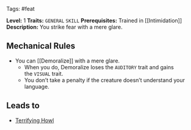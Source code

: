  Tags: #feat 

**Level:** 1
**Traits:** `GENERAL` `SKILL`
**Prerequisites:** Trained in [[Intimidation]]
**Description:** You strike fear with a mere glare.
## Mechanical Rules

- You can [[Demoralize]] with a mere glare.
	- When you do, Demoralize loses the `AUDITORY` trait and gains the `VISUAL` trait.
	- You don’t take a penalty if the creature doesn’t understand your language.

## Leads to

- [Terrifying Howl](https://2e.aonprd.com/Feats.aspx?ID=161)